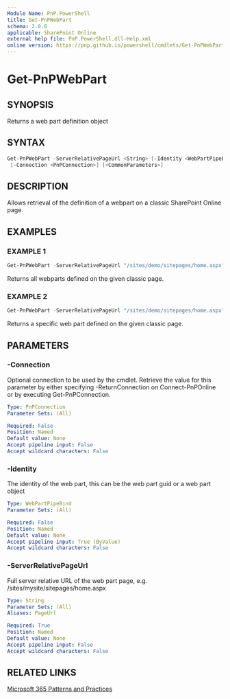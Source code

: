 ```yaml
---
Module Name: PnP.PowerShell
title: Get-PnPWebPart
schema: 2.0.0
applicable: SharePoint Online
external help file: PnP.PowerShell.dll-Help.xml
online version: https://pnp.github.io/powershell/cmdlets/Get-PnPWebPart.html
---
```

 
# Get-PnPWebPart

## SYNOPSIS
Returns a web part definition object

## SYNTAX

```powershell
Get-PnPWebPart -ServerRelativePageUrl <String> [-Identity <WebPartPipeBind>] 
 [-Connection <PnPConnection>] [<CommonParameters>]
```

## DESCRIPTION
Allows retrieval of the definition of a webpart on a classic SharePoint Online page. 

## EXAMPLES

### EXAMPLE 1
```powershell
Get-PnPWebPart -ServerRelativePageUrl "/sites/demo/sitepages/home.aspx"
```

Returns all webparts defined on the given classic page.

### EXAMPLE 2
```powershell
Get-PnPWebPart -ServerRelativePageUrl "/sites/demo/sitepages/home.aspx" -Identity a2875399-d6ff-43a0-96da-be6ae5875f82
```

Returns a specific web part defined on the given classic page.

## PARAMETERS

### -Connection
Optional connection to be used by the cmdlet. Retrieve the value for this parameter by either specifying -ReturnConnection on Connect-PnPOnline or by executing Get-PnPConnection.

```yaml
Type: PnPConnection
Parameter Sets: (All)

Required: False
Position: Named
Default value: None
Accept pipeline input: False
Accept wildcard characters: False
```

### -Identity
The identity of the web part, this can be the web part guid or a web part object

```yaml
Type: WebPartPipeBind
Parameter Sets: (All)

Required: False
Position: Named
Default value: None
Accept pipeline input: True (ByValue)
Accept wildcard characters: False
```

### -ServerRelativePageUrl
Full server relative URL of the web part page, e.g. /sites/mysite/sitepages/home.aspx

```yaml
Type: String
Parameter Sets: (All)
Aliases: PageUrl

Required: True
Position: Named
Default value: None
Accept pipeline input: False
Accept wildcard characters: False
```

## RELATED LINKS

[Microsoft 365 Patterns and Practices](https://aka.ms/m365pnp)
